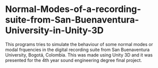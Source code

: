 # Normal-Modes-of-a-recording-suite-from-San-Buenaventura-University-in-Unity-3D
This programs tries to simulate the behaviour of some normal modes or modal frquencies in the digital recording suite from San Buenaventura University, Bogotá, Colombia. This was made using Unity 3D and it was presented for the 4th year sound engineering degree final project.
